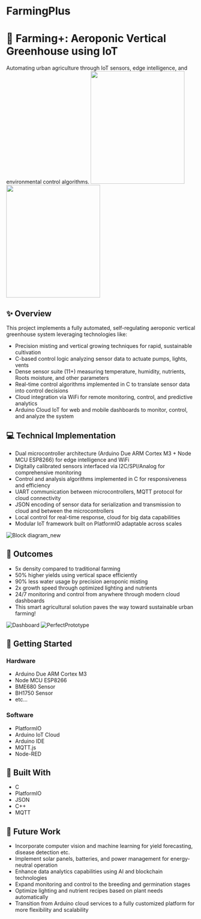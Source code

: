 # FarmingPlus
# 🌱 Farming+: Aeroponic Vertical Greenhouse using IoT
Automating urban agriculture through IoT sensors, edge intelligence, and environmental control algorithms.
<img src="https://github.com/TheRock87/FarmingPlus/assets/72885778/c642f76f-d487-4041-bc9f-7caf9922e597" width="250" height="300">
<img src="https://github.com/TheRock87/FarmingPlus/assets/72885778/498ea0ec-59c2-4d99-a719-ae56b453463a" width="250" height="300">


## ✨ Overview
This project implements a fully automated, self-regulating aeroponic vertical greenhouse system leveraging technologies like:

- Precision misting and vertical growing techniques for rapid, sustainable cultivation
- C-based control logic analyzing sensor data to actuate pumps, lights, vents
- Dense sensor suite (11+) measuring temperature, humidity, nutrients, Roots moisture, and other parameters
- Real-time control algorithms implemented in C to translate sensor data into control decisions
- Cloud integration via WiFi for remote monitoring, control, and predictive analytics
- Arduino Cloud IoT for web and mobile dashboards to monitor, control, and analyze the system
## 💻 Technical Implementation
- Dual microcontroller architecture (Arduino Due ARM Cortex M3 + Node MCU ESP8266) for edge intelligence and WiFi
- Digitally calibrated sensors interfaced via I2C/SPI/Analog for comprehensive monitoring
- Control and analysis algorithms implemented in C for responsiveness and efficiency
- UART communication between microcontrollers, MQTT protocol for cloud connectivity
- JSON encoding of sensor data for serialization and transmission to cloud and between the microcontrollers
- Local control for real-time response, cloud for big data capabilities
- Modular IoT framework built on PlatformIO adaptable across scales

![Block diagram_new](https://github.com/TheRock87/FarmingPlus/assets/72885778/9132b50f-4267-41cf-849e-ab579bbb5c25)


## 🌱 Outcomes
- 5x density compared to traditional farming
- 50% higher yields using vertical space efficiently
- 90% less water usage by precision aeroponic misting
- 2x growth speed through optimized lighting and nutrients
- 24/7 monitoring and control from anywhere through modern cloud dashboards
- This smart agricultural solution paves the way toward sustainable urban farming!

![Dashboard](https://github.com/TheRock87/FarmingPlus/assets/72885778/526f899e-2136-45aa-be74-766d0aaa3099)
![PerfectPrototype](https://github.com/TheRock87/FarmingPlus/assets/72885778/c5490381-a4d3-428f-900f-bdd6b6484c96)
## 🚜 Getting Started
### Hardware
- Arduino Due ARM Cortex M3
- Node MCU ESP8266
- BME680 Sensor
- BH1750 Sensor
- etc...
### Software
- PlatformIO
- Arduino IoT Cloud
- Arduino IDE
- MQTT.js
- Node-RED
## 🧱 Built With
- C
- PlatformIO
- JSON
- C++
- MQTT

## 🚀 Future Work  
- Incorporate computer vision and machine learning for yield forecasting, disease detection etc.
- Implement solar panels, batteries, and power management for energy-neutral operation
- Enhance data analytics capabilities using AI and blockchain technologies
- Expand monitoring and control to the breeding and germination stages
- Optimize lighting and nutrient recipes based on plant needs automatically
- Transition from Arduino cloud services to a fully customized platform for more flexibility and scalability

